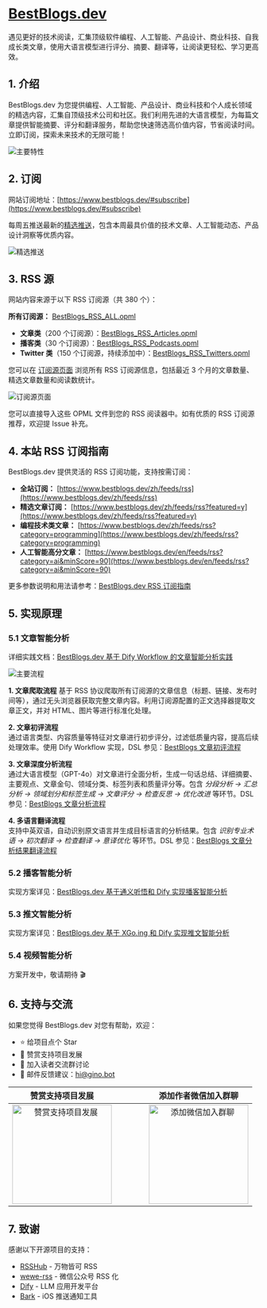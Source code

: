 # [BestBlogs.dev](https://bestblogs.dev)

遇见更好的技术阅读，汇集顶级软件编程、人工智能、产品设计、商业科技、自我成长类文章，使用大语言模型进行评分、摘要、翻译等，让阅读更轻松、学习更高效。

## 1. 介绍

BestBlogs.dev 为您提供编程、人工智能、产品设计、商业科技和个人成长领域的精选内容，汇集自顶级技术公司和社区。我们利用先进的大语言模型，为每篇文章提供智能摘要、评分和翻译服务，帮助您快速筛选高价值内容，节省阅读时间。立即订阅，探索未来技术的无限可能！

![主要特性](./images/main_page_v3.png)

## 2. 订阅

网站订阅地址：[https://www.bestblogs.dev/#subscribe](https://www.bestblogs.dev/#subscribe)

每周五推送最新的[精选推送](https://www.bestblogs.dev/newsletter)，包含本周最具价值的技术文章、人工智能动态、产品设计洞察等优质内容。

![精选推送](./images/newsletter_list_v3.png)

## 3. RSS 源

网站内容来源于以下 RSS 订阅源（共 380 个）：

**所有订阅源：** [BestBlogs_RSS_ALL.opml](./BestBlogs_RSS_ALL.opml)

- **文章类**（200 个订阅源）：[BestBlogs_RSS_Articles.opml](./BestBlogs_RSS_Articles.opml)
- **播客类**（30 个订阅源）：[BestBlogs_RSS_Podcasts.opml](./BestBlogs_RSS_Podcasts.opml)  
- **Twitter 类**（150 个订阅源，持续添加中）：[BestBlogs_RSS_Twitters.opml](./BestBlogs_RSS_Twitters.opml)

您可以在 [订阅源页面](https://www.bestblogs.dev/sources) 浏览所有 RSS 订阅源信息，包括最近 3 个月的文章数量、精选文章数量和阅读数统计。

![订阅源页面](./images/source_page_v2.png)

您可以直接导入这些 OPML 文件到您的 RSS 阅读器中。如有优质的 RSS 订阅源推荐，欢迎提 Issue 补充。

## 4. 本站 RSS 订阅指南

BestBlogs.dev 提供灵活的 RSS 订阅功能，支持按需订阅：

- **全站订阅：** [https://www.bestblogs.dev/zh/feeds/rss](https://www.bestblogs.dev/zh/feeds/rss)
- **精选文章订阅：** [https://www.bestblogs.dev/zh/feeds/rss?featured=y](https://www.bestblogs.dev/zh/feeds/rss?featured=y)
- **编程技术类文章：** [https://www.bestblogs.dev/zh/feeds/rss?category=programming](https://www.bestblogs.dev/zh/feeds/rss?category=programming)
- **人工智能高分文章：** [https://www.bestblogs.dev/en/feeds/rss?category=ai&minScore=90](https://www.bestblogs.dev/en/feeds/rss?category=ai&minScore=90)

更多参数说明和用法请参考：[BestBlogs.dev RSS 订阅指南](./BestBlogs_RSS_Doc.md)

## 5. 实现原理

### 5.1 文章智能分析

详细实践文档：[BestBlogs.dev 基于 Dify Workflow 的文章智能分析实践](./flows/Dify/BestBlogs.dev%20基于%20Dify%20Workflow%20的文章智能分析实践.md)

![主要流程](./flows/Dify/flowImages/bestblogs_main_flow.png)

**1. 文章爬取流程**
基于 RSS 协议爬取所有订阅源的文章信息（标题、链接、发布时间等），通过无头浏览器获取完整文章内容。利用订阅源配置的正文选择器提取文章正文，并对 HTML、图片等进行标准化处理。

**2. 文章初评流程**  
通过语言类型、内容质量等特征对文章进行初步评分，过滤低质量内容，提高后续处理效率。使用 Dify Workflow 实现，DSL 参见：[BestBlogs 文章初评流程](./flows/Dify/dsl/BestBlogs%20文章初评流程.yml)

**3. 文章深度分析流程**  
通过大语言模型（GPT-4o）对文章进行全面分析，生成一句话总结、详细摘要、主要观点、文章金句、领域分类、标签列表和质量评分等。包含 *分段分析 → 汇总分析 → 领域划分和标签生成 → 文章评分 → 检查反思 → 优化改进* 等环节。DSL 参见：[BestBlogs 文章分析流程](./flows/Dify/dsl/BestBlogs%20文章分析流程.yml)

**4. 多语言翻译流程**  
支持中英双语，自动识别原文语言并生成目标语言的分析结果。包含 *识别专业术语 → 初次翻译 → 检查翻译 → 意译优化* 等环节。DSL 参见：[BestBlogs 文章分析结果翻译流程](./flows/Dify/dsl/BestBlogs%20文章分析结果翻译.yml)

### 5.2 播客智能分析

实现方案详见：[BestBlogs.dev 基于通义听悟和 Dify 实现播客智能分析](./docs/BestBlogs.dev%20基于通义听悟和%20Dify%20实现播客智能分析.md)

### 5.3 推文智能分析

实现方案详见：[BestBlogs.dev 基于 XGo.ing 和 Dify 实现推文智能分析](./docs/BestBlogs.dev%20基于%20XGo.ing%20和%20Dify%20实现推文智能分析.md)

### 5.4 视频智能分析

方案开发中，敬请期待 🎬

## 6. 支持与交流

如果您觉得 BestBlogs.dev 对您有帮助，欢迎：

- ⭐ 给项目点个 Star
- 💝 赞赏支持项目发展  
- 👥 加入读者交流群讨论
- 📧 邮件反馈建议：[hi@gino.bot](mailto:hi@gino.bot)

<div align="center">

| 赞赏支持项目发展 | &nbsp;&nbsp;&nbsp;&nbsp;&nbsp;&nbsp;&nbsp;&nbsp;&nbsp;&nbsp; | 添加作者微信加入群聊 |
|:---:|:---:|:---:|
| <img src="https://bestblogs.dev/support-qrcode.png" alt="赞赏支持项目发展" width="200" /> | | <img src="https://bestblogs.dev/author-qrcode.png" alt="添加微信加入群聊" width="200" /> |

</div>

## 7. 致谢

感谢以下开源项目的支持：

- [RSSHub](https://github.com/DIYgod/RSSHub) - 万物皆可 RSS
- [wewe-rss](https://github.com/cooderl/wewe-rss) - 微信公众号 RSS 化
- [Dify](https://github.com/langgenius/dify) - LLM 应用开发平台
- [Bark](https://github.com/Finb/Bark) - iOS 推送通知工具
